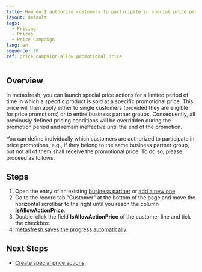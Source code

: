 ```yaml
---
title: How do I authorize customers to participate in special price promotions?
layout: default
tags:
  - Pricing
  - Prices
  - Price Campaign
lang: en
sequence: 20
ref: price_campaign_allow_promotional_price
---
```


## Overview
In metasfresh, you can launch special price actions for a limited period of time in which a specific product is sold at a specific promotional price. This price will then apply either to single customers (provided they are eligible for price promotions) or to entire business partner groups. Consequently, all previously defined pricing conditions will be overridden during the promotion period and remain ineffective until the end of the promotion.

You can define individually which customers are authorized to participate in price promotions, e.g., if they belong to the same business partner group, but not all of them shall receive the promotional price. To do so, please proceed as follows:

## Steps
1. Open the entry of an existing [business partner](Menu) or [add a new one](New_business_partner_customer).
1. Go to the record tab "Customer" at the bottom of the page and move the horizontal scrollbar to the right until you reach the column **IsAllowActionPrice**.
1. Double-click the field **IsAllowActionPrice** of the customer line and tick the checkbox.
1. [metasfresh saves the progress automatically](Saveindicator).

## Next Steps
- [Create special price actions](Price_campaign_add_promotional_price).
